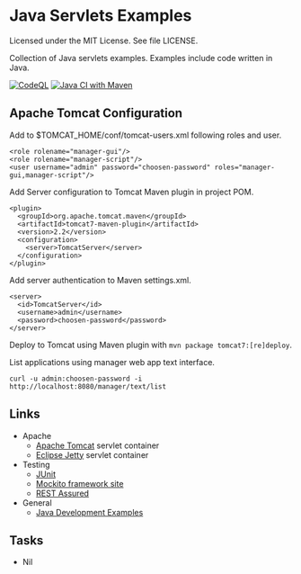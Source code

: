 # Java Servlets Examples

Licensed under the MIT License. See file LICENSE.

Collection of Java servlets examples. Examples include code written in Java.

[![CodeQL](https://github.com/mneiferbag/java-servlets/actions/workflows/codeql-analysis.yml/badge.svg)](https://github.com/mneiferbag/java-servlets/actions/workflows/codeql-analysis.yml) 
[![Java CI with Maven](https://github.com/mneiferbag/java-servlets/actions/workflows/maven.yml/badge.svg)](https://github.com/mneiferbag/java-servlets/actions/workflows/maven.yml)

## Apache Tomcat Configuration

Add to $TOMCAT_HOME/conf/tomcat-users.xml following roles and user.

    <role rolename="manager-gui"/>
    <role rolename="manager-script"/>
    <user username="admin" password="choosen-password" roles="manager-gui,manager-script"/>

Add Server configuration to Tomcat Maven plugin in project POM.

    <plugin>
      <groupId>org.apache.tomcat.maven</groupId>
      <artifactId>tomcat7-maven-plugin</artifactId>
      <version>2.2</version>
      <configuration>
        <server>TomcatServer</server>
      </configuration>
    </plugin>

Add server authentication to Maven settings.xml.

    <server>
      <id>TomcatServer</id>
      <username>admin</username>
      <password>choosen-password</password>
    </server>

Deploy to Tomcat using Maven plugin with `mvn package tomcat7:[re]deploy`.

List applications using manager web app text interface.

    curl -u admin:choosen-password -i http://localhost:8080/manager/text/list

## Links

- Apache
  - [Apache Tomcat](https://tomcat.apache.org/) servlet container
  - [Eclipse Jetty](https://www.eclipse.org/jetty/) servlet container
- Testing
  - [JUnit](https://junit.org/)
  - [Mockito framework site](https://site.mockito.org/)
  - [REST Assured](https://rest-assured.io/)
- General
  - [Java Development Examples](https://github.com/mneiferbag/java-examples)

## Tasks

- Nil
